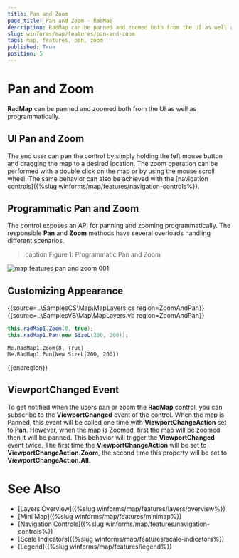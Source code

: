 ```yaml
---
title: Pan and Zoom
page_title: Pan and Zoom - RadMap
description: RadMap can be panned and zoomed both from the UI as well as programmatically.
slug: winforms/map/features/pan-and-zoom
tags: map, features, pan, zoom
published: True
position: 5
---
```


# Pan and Zoom

__RadMap__ can be panned and zoomed both from the UI as well as programmatically.

## UI Pan and Zoom

The end user can pan the control by simply holding the left mouse button and dragging the map to a desired location. The zoom operation can be performed with a double click on the map or by using the mouse scroll wheel. The same behavior can also be achieved with the [navigation controls]({%slug winforms/map/features/navigation-controls%}).

## Programmatic Pan and Zoom

The control exposes an API for panning and zooming programmatically. The responsible __Pan__ and __Zoom__ methods have several overloads handling different scenarios.

>caption Figure 1: Programmatic Pan and Zoom

![map features pan and zoom 001](images/map-features-pan-and-zoom001.gif)

## Customizing Appearance

{{source=..\SamplesCS\Map\MapLayers.cs region=ZoomAndPan}} 
{{source=..\SamplesVB\Map\MapLayers.vb region=ZoomAndPan}}
````C#
this.radMap1.Zoom(8, true);
this.radMap1.Pan(new SizeL(200, 200));

````
````VB.NET
Me.RadMap1.Zoom(8, True)
Me.RadMap1.Pan(New SizeL(200, 200))

````



{{endregion}}

## ViewportChanged Event

To get notified when the users pan or zoom the __RadMap__ control, you can subscribe to the __ViewportChanged__ event of the control. When the map is Panned, this event will be called one time with __ViewportChangeAction__ set to __Pan__. However, when the map is Zoomed, first the map will be zoomed then it will be panned. This behavior will trigger the __ViewportChanged__ event twice. The first time the __ViewportChangeAction__ will be set to __ViewportChangeAction.Zoom__, the second time this property will be set to __ViewportChangeAction.All__.


# See Also

* [Layers Overview]({%slug winforms/map/features/layers/overview%})
* [Mini Map]({%slug winforms/map/features/minimap%})
* [Navigation Controls]({%slug winforms/map/features/navigation-controls%})
* [Scale Indicators]({%slug winforms/map/features/scale-indicators%})
* [Legend]({%slug winforms/map/features/legend%})
